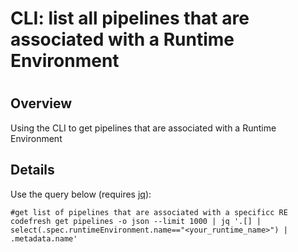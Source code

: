 # CLI: list all pipelines that are associated with a Runtime Environment

#

## Overview

Using the CLI to get pipelines that are associated with a Runtime Environment

## Details

Use the query below (requires [jq](https://stedolan.github.io/jq/)):

    
    
    #get list of pipelines that are associated with a specificc RE
    codefresh get pipelines -o json --limit 1000 | jq '.[] | select(.spec.runtimeEnvironment.name=="<your_runtime_name>") | .metadata.name'
    

